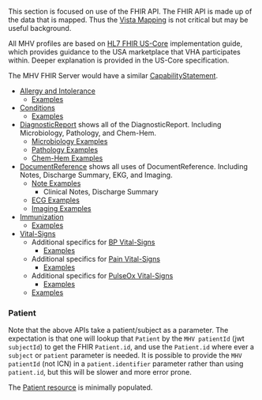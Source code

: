 
This section is focused on use of the FHIR API. The FHIR API is made up of the data that is mapped. Thus the [Vista Mapping](background.html) is not critical but may be useful background.

All MHV profiles are based on [HL7 FHIR US-Core]({{site.data.fhir.hl7fhiruscore}}/index.html) implementation guide, which provides guidance to the USA marketplace that VHA participates within.  Deeper explanation is provided in the US-Core specification.

The MHV FHIR Server would have a similar [CapabilityStatement](CapabilityStatement-MHVcapabilities.html).

- [Allergy and Intolerance](StructureDefinition-VA.MHV.PHR.allergyIntolerance.html)
  - [Examples](StructureDefinition-VA.MHV.PHR.allergyIntolerance-examples.html)
- [Conditions](StructureDefinition-VA.MHV.PHR.condition.html)
  - [Examples](StructureDefinition-VA.MHV.PHR.condition-examples.html)
- [DiagnosticReport](StructureDefinition-VA.MHV.PHR.diagnosticReport.html) shows all of the DiagnosticReport. Including Microbiology, Pathology, and Chem-Hem.
  - [Microbiology Examples](StructureDefinition-VA.MHV.PHR.MBlabReport-examples.html)
  - [Pathology Examples](StructureDefinition-VA.MHV.PHR.SPlabReport-examples.html)
  - [Chem-Hem Examples](StructureDefinition-VA.MHV.PHR.chReport-examples.html)
- [DocumentReference](StructureDefinition-VA.MHV.PHR.documentReference.html) shows all uses of DocumentReference. Including Notes, Discharge Summary, EKG, and Imaging.
  - [Note Examples](StructureDefinition-VA.MHV.PHR.note-examples.html)
    - Clinical Notes, Discharge Summary
  - [ECG Examples](StructureDefinition-VA.MHV.PHR.ecg-examples.html)
  - [Imaging Examples](StructureDefinition-VA.MHV.PHR.imaging-examples.html)
- [Immunization](StructureDefinition-VA.MHV.PHR.immunization.html)
  - [Examples](StructureDefinition-VA.MHV.PHR.immunization-examples.html)
- [Vital-Signs](StructureDefinition-VA.MHV.PHR.vitals.html)
  - Additional specifics for [BP Vital-Signs](StructureDefinition-VA.MHV.PHR.vitalsBP.html)
    - [Examples](StructureDefinition-VA.MHV.PHR.vitalsBP-examples.html)
  - Additional specifics for [Pain Vital-Signs](StructureDefinition-VA.MHV.PHR.vitalsPain.html)
    - [Examples](StructureDefinition-VA.MHV.PHR.vitalsPain-examples.html)
  - Additional specifics for [PulseOx Vital-Signs](StructureDefinition-VA.MHV.PHR.vitalsOx.html)
    - [Examples](StructureDefinition-VA.MHV.PHR.vitalsOx-examples.html)
  - [Examples](StructureDefinition-VA.MHV.PHR.vitals-examples.html)

### Patient

Note that the above APIs take a patient/subject as a parameter. The expectation is that one will lookup that `Patient` by the `MHV patientId` (jwt `subjectId`) to get the FHIR `Patient.id`, and use the `Patient.id` where ever a `subject` or `patient` parameter is needed. It is possible to provide the `MHV patientId` (not ICN) in a `patient.identifier` parameter rather than using `patient.id`, but this will be slower and more error prone.

The [Patient resource](StructureDefinition-VA.MHV.PHR.patient.html) is minimally populated.
